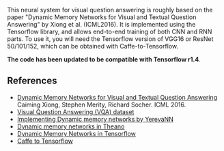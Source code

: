 This neural system for visual question answering is roughly based on the paper "Dynamic Memory Networks for Visual and Textual Question Answering" by Xiong et al. (ICML2016). It is implemented using the Tensorflow library, and allows end-to-end training of both CNN and RNN parts. To use it, you will need the Tensorflow version of VGG16 or ResNet 50/101/152, which can be obtained with Caffe-to-Tensorflow. 

**The code has been updated to be compatible with Tensorflow r1.4**.

References
----------

* [Dynamic Memory Networks for Visual and Textual Question Answering](https://arxiv.org/abs/1603.01417) Caiming Xiong, Stephen Merity, Richard Socher. ICML 2016.
* [Visual Question Answering (VQA) dataset](http://visualqa.org/)
* [Implementing Dynamic memory networks by YerevaNN](https://yerevann.github.io/2016/02/05/implementing-dynamic-memory-networks/)
* [Dynamic memory networks in Theano](https://github.com/YerevaNN/Dynamic-memory-networks-in-Theano)
* [Dynamic Memory Networks in Tensorflow](https://github.com/therne/dmn-tensorflow)
* [Caffe to Tensorflow](https://github.com/ethereon/caffe-tensorflow)

